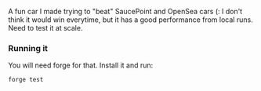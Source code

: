 A fun car I made trying to "beat" SaucePoint and OpenSea cars (: 
I don't think it would win everytime, but it has a good performance from local runs. Need to test it at scale.

### Running it

You will need forge for that. Install it and run:

```sh
forge test
```